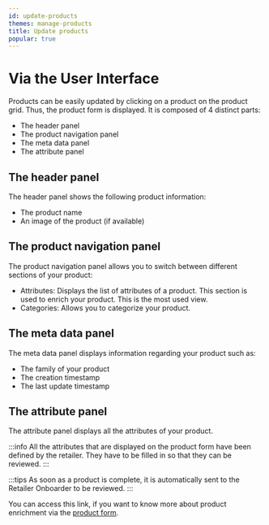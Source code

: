 ```yaml
---
id: update-products
themes: manage-products
title: Update products
popular: true
---
```


# Via the User Interface

Products can be easily updated by clicking on a product on the product grid. Thus, the product form is displayed.
It is composed of 4 distinct parts:
* The header panel
* The product navigation panel
* The meta data panel
* The attribute panel

## The header panel

The header panel shows the following product information:
* The product name
* An image of the product (if available)

## The product navigation panel

The product navigation panel allows you to switch between different sections of your product:
* Attributes: Displays the list of attributes of a product. This section is used to enrich your product. This is the most used view.
* Categories: Allows you to categorize your product.

## The meta data panel

The meta data panel displays information regarding your product such as:
* The family of your product
* The creation timestamp
* The last update timestamp

## The attribute panel

The attribute panel displays all the attributes of your product.

:::info
All the attributes that are displayed on the product form have been defined by the retailer. They have to be filled in so that they can be reviewed.
:::

:::tips
As soon as a product is complete, it is automatically sent to the Retailer Onboarder to be reviewed.
:::

You can access this link, if you want to know more about product enrichment via the [product form](https://help.akeneo.com/articles/work-on-a-product.html#mainContent).
